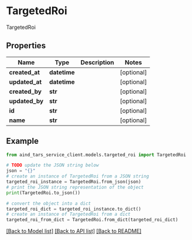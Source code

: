 # TargetedRoi

TargetedRoi

## Properties

Name | Type | Description | Notes
------------ | ------------- | ------------- | -------------
**created_at** | **datetime** |  | [optional] 
**updated_at** | **datetime** |  | [optional] 
**created_by** | **str** |  | [optional] 
**updated_by** | **str** |  | [optional] 
**id** | **str** |  | [optional] 
**name** | **str** |  | [optional] 

## Example

```python
from aind_tars_service_client.models.targeted_roi import TargetedRoi

# TODO update the JSON string below
json = "{}"
# create an instance of TargetedRoi from a JSON string
targeted_roi_instance = TargetedRoi.from_json(json)
# print the JSON string representation of the object
print(TargetedRoi.to_json())

# convert the object into a dict
targeted_roi_dict = targeted_roi_instance.to_dict()
# create an instance of TargetedRoi from a dict
targeted_roi_from_dict = TargetedRoi.from_dict(targeted_roi_dict)
```
[[Back to Model list]](../README.md#documentation-for-models) [[Back to API list]](../README.md#documentation-for-api-endpoints) [[Back to README]](../README.md)


